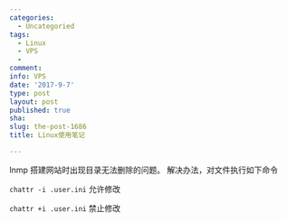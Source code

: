 ```yaml
---
categories:
  - Uncategoried
tags:
  - Linux
  - VPS
  - 
comment: 
info: VPS
date: '2017-9-7'
type: post
layout: post
published: true
sha: 
slug: the-post-1686
title: Linux使用笔记

---
```

lnmp 搭建网站时出现目录无法删除的问题。
解决办法，对文件执行如下命令

`chattr -i .user.ini`   允许修改

`chattr +i .user.ini`  禁止修改

